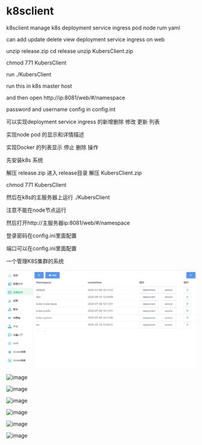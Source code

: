 # k8sclient
k8sclient manage k8s deployment service ingress pod node rum yaml

can add update delete view deployment service ingress  on web 

unzip release.zip cd release unzip KubersClient.zip

chmod 771 KubersClient 

run ./KubersClient 

run this in k8s master host  

and then open  http://ip:8081/web/#/namespace

password and username config in config.int


可以实现deployment service ingress 的新增删除 修改 更新 列表

实现node pod 的显示和详情描述

实现Docker 的列表显示 停止 删除 操作

先安装k8s 系统

解压 release.zip 进入 release目录 解压 KubersClient.zip

chmod 771 KubersClient 

然后在k8s的主服务器上运行 ./KubersClient   

注意不能在node节点运行

然后打开http://主服务器ip:8081/web/#/namespace

登录密码在config.ini里面配置

端口可以在config.ini里面配置


一个管理K8S集群的系统


![image](https://github.com/zzxap/k8sclient/blob/master/png/13.PNG?raw=true)

![image](https://github.com/zzxap/k8sclient/blob/master/png/12.PNG?raw=true)

![image](https://github.com/zzxap/k8sclient/blob/master/png/10.PNG?raw=true)

![image](https://github.com/zzxap/k8sclient/blob/master/png/9.PNG?raw=true)

![image](https://github.com/zzxap/k8sclient/blob/master/png/9.PNG?raw=true)

![image](https://github.com/zzxap/k8sclient/blob/master/png/7.PNG?raw=true)

![image](https://github.com/zzxap/TraefikUI/blob/master/images/wechat.jpg?raw=true)


